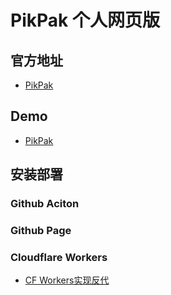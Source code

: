 # PikPak 个人网页版

## 官方地址

 * [PikPak](https://mypikpak.com)

## Demo
 * [PikPak](https://mumuchenchen.github.io/pikpak/)

## 安装部署

### Github Aciton

### Github Page

### Cloudflare Workers
  * [CF Workers实现反代](cf-worker)